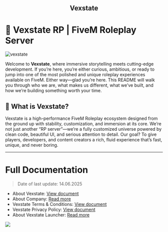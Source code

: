 <div align="center">
  <h2>Vexstate</h2>
</div>

# 💠 Vexstate RP | FiveM Roleplay Server
<p align="left"><img src="https://komarev.com/ghpvc/?username=vexstate&label=Profile%20views&color=0e75b6&style=flat" alt="vexstate" /></p>

Welcome to **Vexstate**, where immersive storytelling meets cutting-edge development. If you’re here, you’re either curious, ambitious, or ready to jump into one of the most polished and unique roleplay experiences available on FiveM. Either way—glad you’re here.
This README will walk you through who we are, what makes us different, what we’ve built, and how we’re building something worth your time.

## 🚀 What is Vexstate?

Vexstate is a high-performance FiveM Roleplay ecosystem designed from the ground up with stability, customization, and immersion at its core.
We’re not just another “RP server”—we’re a fully customized universe powered by clean code, beautiful UI, and serious attention to detail.
Our goal? To give players, developers, and content creators a rich, fluid experience that’s fast, unique, and never boring.

---

# Full Documentation
> Date of last update: 14.06.2025

- About Vexstate: [View document](MOREINFO.md)
- About Company: [Read more](ABOUT.md)
- Vexstate Terms & Conditions: [View document](TERMS.md)
- Vexstate Privacy Policy: [View document](POLICY.md)
- About Vexstate Launcher: [Read more](LAUNCHER.md)

![](https://github-readme-stats.vercel.app/api/top-langs/?username=vexstate&theme=dark&hide_border=true&include_all_commits=true&count_private=true&layout=compact)
